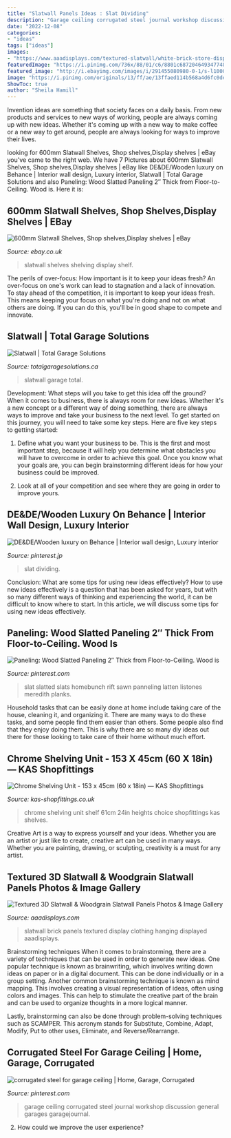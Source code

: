 ```yaml
---
title: "Slatwall Panels Ideas : Slat Dividing"
description: "Garage ceiling corrugated steel journal workshop discussion general garages garagejournal"
date: "2022-12-08"
categories:
- "ideas"
tags: ["ideas"]
images:
- "https://www.aaadisplays.com/textured-slatwall/white-brick-store-display-lg.jpg"
featuredImage: "https://i.pinimg.com/736x/88/01/c6/8801c6872046493477489ceb9e3e0295--shop-ideas-discussion.jpg"
featured_image: "http://i.ebayimg.com/images/i/291455080980-0-1/s-l1000.jpg"
image: "https://i.pinimg.com/originals/13/ff/ae/13ffaed114b568a4d6fc0deb79e64c78.png"
ShowToc: true
author: "Sheila Hamill"
---
```



Invention ideas are something that society faces on a daily basis. From new products and services to new ways of working, people are always coming up with new ideas. Whether it's coming up with a new way to make coffee or a new way to get around, people are always looking for ways to improve their lives. 

	

		
looking for 600mm Slatwall Shelves, Shop shelves,Display shelves | eBay you've came to the right web. We have 7 Pictures about 600mm Slatwall Shelves, Shop shelves,Display shelves | eBay like DE&amp;DE/Wooden luxury on Behance | Interior wall design, Luxury interior, Slatwall | Total Garage Solutions and also Paneling: Wood Slatted Paneling 2″ Thick from Floor-to-Ceiling. Wood is. Here it is:
		
    
## 600mm Slatwall Shelves, Shop Shelves,Display Shelves | EBay

<img loading=lazy src="http://i.ebayimg.com/images/i/291455080980-0-1/s-l1000.jpg" onerror="this.onerror=null;this.src='https://tse4.mm.bing.net/th?id=OIP.8uzfhpouO_B30ahk3cpcqwHaF7&amp;pid=15.1';" alt="600mm Slatwall Shelves, Shop shelves,Display shelves | eBay">

_Source: ebay.co.uk_

>slatwall shelves shelving display shelf. 

	

The perils of over-focus: How important is it to keep your ideas fresh?
An over-focus on one's work can lead to stagnation and a lack of innovation. To stay ahead of the competition, it is important to keep your ideas fresh. This means keeping your focus on what you're doing and not on what others are doing. If you can do this, you'll be in good shape to compete and innovate.

    
## Slatwall | Total Garage Solutions

<img loading=lazy src="https://www.totalgaragesolutions.ca/wp-content/uploads/Slatwall-22.jpg" onerror="this.onerror=null;this.src='https://tse3.mm.bing.net/th?id=OIP.DelrtNqU83oZ3ybUBVPY5wHaFj&amp;pid=15.1';" alt="Slatwall | Total Garage Solutions">

_Source: totalgaragesolutions.ca_

>slatwall garage total. 

	

Development: What steps will you take to get this idea off the ground?
When it comes to business, there is always room for new ideas. Whether it's a new concept or a different way of doing something, there are always ways to improve and take your business to the next level. To get started on this journey, you will need to take some key steps. Here are five key steps to getting started:
1. Define what you want your business to be. This is the first and most important step, because it will help you determine what obstacles you will have to overcome in order to achieve this goal. Once you know what your goals are, you can begin brainstorming different ideas for how your business could be improved.

2. Look at all of your competition and see where they are going in order to improve yours.

    
## DE&amp;DE/Wooden Luxury On Behance | Interior Wall Design, Luxury Interior

<img loading=lazy src="https://i.pinimg.com/originals/14/27/28/1427285248c87ebc72c2ee159661d01b.jpg" onerror="this.onerror=null;this.src='https://tse3.mm.bing.net/th?id=OIP.5UGDKvc6JIssZtnEiDXFyAHaFj&amp;pid=15.1';" alt="DE&amp;DE/Wooden luxury on Behance | Interior wall design, Luxury interior">

_Source: pinterest.jp_

>slat dividing. 

	

Conclusion: What are some tips for using new ideas effectively?
How to use new ideas effectively is a question that has been asked for years, but with so many different ways of thinking and experiencing the world, it can be difficult to know where to start. In this article, we will discuss some tips for using new ideas effectively.

    
## Paneling: Wood Slatted Paneling 2″ Thick From Floor-to-Ceiling. Wood Is

<img loading=lazy src="https://i.pinimg.com/originals/13/ff/ae/13ffaed114b568a4d6fc0deb79e64c78.png" onerror="this.onerror=null;this.src='https://tse4.mm.bing.net/th?id=OIP.tx9zmza1yTZ6SLD3z1XwkwHaLH&amp;pid=15.1';" alt="Paneling: Wood Slatted Paneling 2″ Thick from Floor-to-Ceiling. Wood is">

_Source: pinterest.com_

>slat slatted slats homebunch rift sawn panneling latten listones meredith planks. 

	

Household tasks that can be easily done at home include taking care of the house, cleaning it, and organizing it. There are many ways to do these tasks, and some people find them easier than others. Some people also find that they enjoy doing them. This is why there are so many diy ideas out there for those looking to take care of their home without much effort.

    
## Chrome Shelving Unit - 153 X 45cm (60 X 18in) — KAS Shopfittings

<img loading=lazy src="http://cdn.shopify.com/s/files/1/0246/0089/products/chrome-shelving-post_98919bd8-69fc-4da9-bf27-5e927b727c78.jpg?v=1494337157" onerror="this.onerror=null;this.src='https://tse3.mm.bing.net/th?id=OIP.FLimG548f3kbgcvKDnG4WgHaJY&amp;pid=15.1';" alt="Chrome Shelving Unit - 153 x 45cm (60 x 18in) — KAS Shopfittings">

_Source: kas-shopfittings.co.uk_

>chrome shelving unit shelf 61cm 24in heights choice shopfittings kas shelves. 

	

Creative Art is a way to express yourself and your ideas. Whether you are an artist or just like to create, creative art can be used in many ways. Whether you are painting, drawing, or sculpting, creativity is a must for any artist.

    
## Textured 3D Slatwall &amp; Woodgrain Slatwall Panels Photos &amp; Image Gallery

<img loading=lazy src="https://www.aaadisplays.com/textured-slatwall/white-brick-store-display-lg.jpg" onerror="this.onerror=null;this.src='https://tse4.mm.bing.net/th?id=OIP.GW3phd-IzkHn0TaEHShFcwHaFl&amp;pid=15.1';" alt="Textured 3D Slatwall &amp; Woodgrain Slatwall Panels Photos &amp; Image Gallery">

_Source: aaadisplays.com_

>slatwall brick panels textured display clothing hanging displayed aaadisplays. 

	

Brainstorming techniques
When it comes to brainstorming, there are a variety of techniques that can be used in order to generate new ideas. One popular technique is known as brainwriting, which involves writing down ideas on paper or in a digital document. This can be done individually or in a group setting.
Another common brainstorming technique is known as mind mapping. This involves creating a visual representation of ideas, often using colors and images. This can help to stimulate the creative part of the brain and can be used to organize thoughts in a more logical manner.

Lastly, brainstorming can also be done through problem-solving techniques such as SCAMPER. This acronym stands for Substitute, Combine, Adapt, Modify, Put to other uses, Eliminate, and Reverse/Rearrange.

    
## Corrugated Steel For Garage Ceiling | Home, Garage, Corrugated

<img loading=lazy src="https://i.pinimg.com/736x/88/01/c6/8801c6872046493477489ceb9e3e0295--shop-ideas-discussion.jpg" onerror="this.onerror=null;this.src='https://tse1.mm.bing.net/th?id=OIP.ME70Ystef8UMXMecBFU4RAHaFj&amp;pid=15.1';" alt="corrugated steel for garage ceiling | Home, Garage, Corrugated">

_Source: pinterest.com_

>garage ceiling corrugated steel journal workshop discussion general garages garagejournal. 

	

2. How could we improve the user experience?

